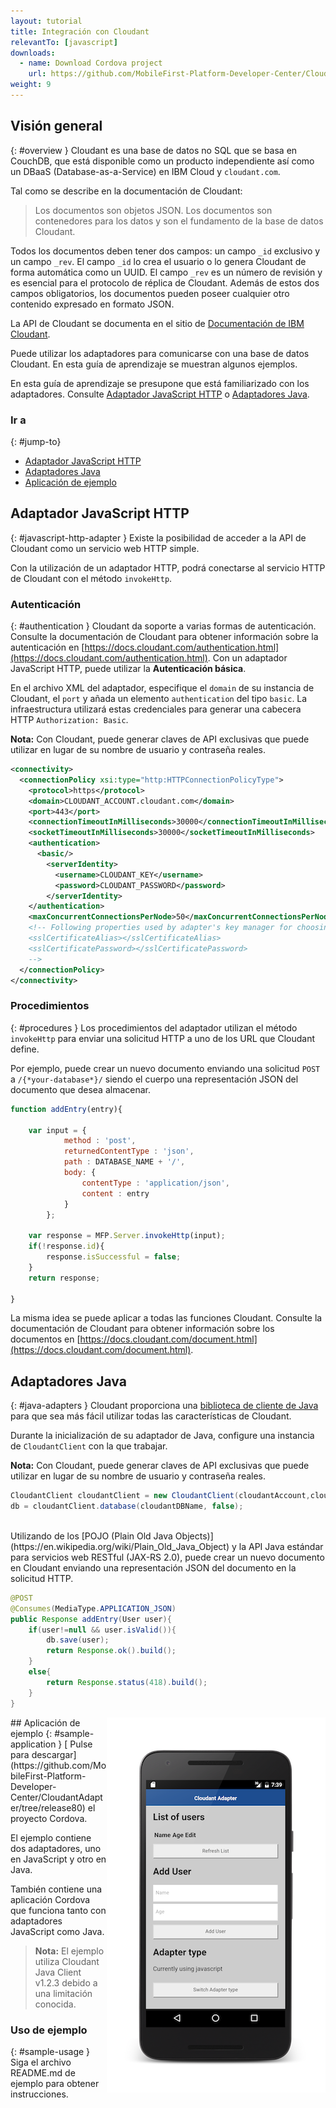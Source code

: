 ```yaml
---
layout: tutorial
title: Integración con Cloudant
relevantTo: [javascript]
downloads:
  - name: Download Cordova project
    url: https://github.com/MobileFirst-Platform-Developer-Center/CloudantAdapter/tree/release80
weight: 9
---
```

<!-- NLS_CHARSET=UTF-8 -->
## Visión general 
{: #overview }
Cloudant es una base de datos no SQL que se basa en CouchDB, que está disponible como un producto independiente así como un DBaaS (Database-as-a-Service) en IBM Cloud y `cloudant.com`.

Tal como se describe en la documentación de Cloudant:
> Los documentos son objetos JSON.
Los documentos son contenedores para los datos y son el fundamento de la base de datos Cloudant.
  
Todos los documentos deben tener dos campos: un campo `_id` exclusivo y un campo `_rev`.
El campo `_id` lo crea el usuario o lo genera Cloudant de forma automática como un UUID.
El campo `_rev` es un número de revisión y es esencial para el protocolo de réplica de Cloudant.
Además de estos dos campos obligatorios, los documentos pueden poseer cualquier otro contenido expresado en formato JSON.



La API de Cloudant se documenta en el sitio de [Documentación de IBM Cloudant](https://docs.cloudant.com/index.html).


Puede utilizar los adaptadores para comunicarse con una base de datos Cloudant.
En esta guía de aprendizaje se muestran algunos ejemplos.


En esta guía de aprendizaje se presupone que está familiarizado con los adaptadores.
Consulte [Adaptador JavaScript HTTP](../javascript-adapters/js-http-adapter) o [Adaptadores Java](../java-adapters).

### Ir a
{: #jump-to}
* [Adaptador JavaScript HTTP](#javascript-http-adapter)
* [Adaptadores Java](#java-adapters)
* [Aplicación de ejemplo](#sample-application)


## Adaptador JavaScript HTTP
{: #javascript-http-adapter }
Existe la posibilidad de acceder a la API de Cloudant como un servicio web HTTP simple.


Con la utilización de un adaptador HTTP, podrá conectarse al servicio HTTP de Cloudant con el método `invokeHttp`.


### Autenticación
{: #authentication }
Cloudant da soporte a varias formas de autenticación.
Consulte la documentación de Cloudant para obtener información sobre la autenticación en [https://docs.cloudant.com/authentication.html](https://docs.cloudant.com/authentication.html).   Con un adaptador JavaScript HTTP, puede utilizar la **Autenticación básica**.

En el archivo XML del adaptador, especifique el `domain` de su instancia de Cloudant, el `port` y añada un elemento `authentication` del tipo `basic`. 
La infraestructura utilizará estas credenciales para generar una cabecera HTTP `Authorization: Basic`.


**Nota:** Con Cloudant, puede generar claves de API exclusivas que puede utilizar en lugar de su nombre de usuario y contraseña reales.


```xml
<connectivity>
  <connectionPolicy xsi:type="http:HTTPConnectionPolicyType">
    <protocol>https</protocol>
    <domain>CLOUDANT_ACCOUNT.cloudant.com</domain>
    <port>443</port>
    <connectionTimeoutInMilliseconds>30000</connectionTimeoutInMilliseconds>
    <socketTimeoutInMilliseconds>30000</socketTimeoutInMilliseconds>
    <authentication>
      <basic/>
        <serverIdentity>
          <username>CLOUDANT_KEY</username>
          <password>CLOUDANT_PASSWORD</password>
        </serverIdentity>
    </authentication>
    <maxConcurrentConnectionsPerNode>50</maxConcurrentConnectionsPerNode>
    <!-- Following properties used by adapter's key manager for choosing specific certificate from key store
    <sslCertificateAlias></sslCertificateAlias>
    <sslCertificatePassword></sslCertificatePassword>
    -->
  </connectionPolicy>
</connectivity>
```

### Procedimientos
{: #procedures }
Los procedimientos del adaptador utilizan el método `invokeHttp` para enviar una solicitud HTTP a uno de los URL que Cloudant define.
  
Por ejemplo, puede crear un nuevo documento enviando una solicitud `POST` a `/{*your-database*}/` siendo el cuerpo una representación JSON del documento que desea almacenar.


```js
function addEntry(entry){

    var input = {
            method : 'post',
            returnedContentType : 'json',
            path : DATABASE_NAME + '/',
            body: {
                contentType : 'application/json',        
                content : entry
            }
        };

    var response = MFP.Server.invokeHttp(input);
    if(!response.id){
        response.isSuccessful = false;
    }
    return response;

}
```

La misma idea se puede aplicar a todas las funciones Cloudant.
Consulte la documentación de Cloudant para obtener información sobre los documentos en [https://docs.cloudant.com/document.html](https://docs.cloudant.com/document.html).


## Adaptadores Java
{: #java-adapters }
Cloudant proporciona una [biblioteca de cliente de Java](https://github.com/cloudant/java-cloudant) para que sea más fácil utilizar todas las características de Cloudant.


Durante la inicialización de su adaptador de Java, configure una instancia de `CloudantClient` con la que trabajar.
  
**Nota:** Con Cloudant, puede generar claves de API exclusivas que puede utilizar en lugar de su nombre de usuario y contraseña reales.


```java
CloudantClient cloudantClient = new CloudantClient(cloudantAccount,cloudantKey,cloudantPassword);
db = cloudantClient.database(cloudantDBName, false);
```
<br/>
Utilizando de los [POJO (Plain Old Java Objects)](https://en.wikipedia.org/wiki/Plain_Old_Java_Object) y la API Java estándar para servicios web RESTful (JAX-RS 2.0), puede crear un nuevo documento en Cloudant enviando una representación JSON del documento en la solicitud HTTP.



```java
@POST
@Consumes(MediaType.APPLICATION_JSON)
public Response addEntry(User user){
    if(user!=null && user.isValid()){
        db.save(user);
        return Response.ok().build();
    }
    else{
        return Response.status(418).build();
    }
}
```

<img alt="Imagen de la aplicación de ejemplo" src="cloudant-app.png" style="float:right"/>
## Aplicación de ejemplo
{: #sample-application }
[
Pulse para descargar](https://github.com/MobileFirst-Platform-Developer-Center/CloudantAdapter/tree/release80) el proyecto Cordova.


El ejemplo contiene dos adaptadores, uno en JavaScript y otro en Java.
  
También contiene una aplicación Cordova que funciona tanto con adaptadores JavaScript como Java.


> **Nota:** El ejemplo utiliza Cloudant Java Client v1.2.3 debido a una limitación conocida.


### Uso de ejemplo 
{: #sample-usage }
Siga el archivo README.md de ejemplo para obtener instrucciones.

